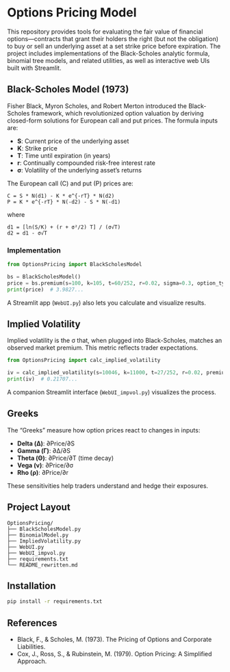 # Options Pricing Model

This repository provides tools for evaluating the fair value of financial options—contracts that grant their holders the right (but not the obligation) to buy or sell an underlying asset at a set strike price before expiration. The project includes implementations of the Black-Scholes analytic formula, binomial tree models, and related utilities, as well as interactive web UIs built with Streamlit.

## Black-Scholes Model (1973)

Fisher Black, Myron Scholes, and Robert Merton introduced the Black-Scholes framework, which revolutionized option valuation by deriving closed-form solutions for European call and put prices. The formula inputs are:

- **S**: Current price of the underlying asset
- **K**: Strike price
- **T**: Time until expiration (in years)
- **r**: Continually compounded risk-free interest rate
- **σ**: Volatility of the underlying asset’s returns

The European call (C) and put (P) prices are:

```
C = S * N(d1) - K * e^{-rT} * N(d2)
P = K * e^{-rT} * N(-d2) - S * N(-d1)
```

where
```
d1 = [ln(S/K) + (r + σ²/2) T] / (σ√T)
d2 = d1 - σ√T
```

### Implementation

```python
from OptionsPricing import BlackScholesModel

bs = BlackScholesModel()
price = bs.premium(s=100, k=105, t=60/252, r=0.02, sigma=0.3, option_type='Call')
print(price)  # 3.9827...
```

A Streamlit app (`WebUI.py`) also lets you calculate and visualize results.

## Implied Volatility

Implied volatility is the σ that, when plugged into Black-Scholes, matches an observed market premium. This metric reflects trader expectations.

```python
from OptionsPricing import calc_implied_volatility

iv = calc_implied_volatility(s=10046, k=11000, t=27/252, r=0.02, premium=38, option_type='Call')
print(iv)  # 0.21707...
```

A companion Streamlit interface (`WebUI_impvol.py`) visualizes the process.

## Greeks

The “Greeks” measure how option prices react to changes in inputs:

- **Delta (Δ)**: ∂Price/∂S
- **Gamma (Γ)**: ∂Δ/∂S
- **Theta (Θ)**: ∂Price/∂T (time decay)
- **Vega (ν)**: ∂Price/∂σ
- **Rho (ρ)**: ∂Price/∂r

These sensitivities help traders understand and hedge their exposures.

## Project Layout

```
OptionsPricing/
├── BlackScholesModel.py
├── BinomialModel.py
├── ImpliedVolatility.py
├── WebUI.py
├── WebUI_impvol.py
├── requirements.txt
└── README_rewritten.md
```

## Installation

```bash
pip install -r requirements.txt
```

## References

- Black, F., & Scholes, M. (1973). The Pricing of Options and Corporate Liabilities.
- Cox, J., Ross, S., & Rubinstein, M. (1979). Option Pricing: A Simplified Approach.
